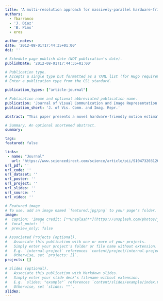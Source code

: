 ```yaml
---
title: 'A multi-resolution approach for massively-parallel hardware-friendly optical flow estimation'
authors:
  - fbarranco
  - 'J. Díaz'
  - 'B. Pino'
  - eros

author_notes:
date: '2012-08-01T17:44:35+01:00'
doi: ''

# Schedule page publish date (NOT publication's date).
publishDate: '2012-08-01T17:44:35+01:00'

# Publication type.
# Accepts a single type but formatted as a YAML list (for Hugo requirements).
# Enter a publication type from the CSL standard.

publication_types: ["article-journal"]

# Publication name and optional abbreviated publication name.
publication: 'Journal of Visual Communication and Image Representation'
publication_short: 'J. of Vis. Comm. and Imag. Repr.'

abstract: "This paper presents a novel hardware-friendly motion estimation for real-time applications such as robotics or autonomous navigation. Our approach is based on the well-known Lucas & Kanade local algorithm, whose main problem is the unreliability of its estimations for large-range displacements. This disadvantage is solved in the literature by adding the sequential multiscale-with-warping extension, although it dramatically increases the computational cost. Our choice is the implementation of a multiresolution scheme that avoids the warping computation and allows the estimation of large-range motion. This alternative allows the parallel computation of the scale-by-scale motion estimation which makes the whole computation lighter and significantly reduces the processing time compared with the multiscale-with-warping approach. Furthermore, this last fact also means reducing the hardware resource cost for its potential implementation in digital hardware devices such as GPUs, ASICs, or FPGAs. In the discussion, we analyze the speedup of the multiresolution approach compared to the multiscale-with-warping scheme. For an FPGA implementation, we obtain a reduction of latency between 40% and 50% and a resource reduction of 30%. The final solution copes with large-range motion estimations with a simplified architecture very well-suited for customized digital hardware datapath implementations as well as current multicore architectures."

# Summary. An optional shortened abstract.
summary:

tags:
featured: false

links:
 - name: "Journal"
   url: "https://www.sciencedirect.com/science/article/pii/S1047320312001472"
url_pdf: ''
url_code: ''
url_dataset: ''
url_poster: ''
url_project: ''
url_slides: ''
url_source: ''
url_video: ''

# Featured image
# To use, add an image named `featured.jpg/png` to your page's folder.
image:
#  caption: 'Image credit: [**Unsplash**](https://unsplash.com/photos/jdD8gXaTZsc)'
#  focal_point: ''
#  preview_only: false

# Associated Projects (optional).
#   Associate this publication with one or more of your projects.
#   Simply enter your project's folder or file name without extension.
#   E.g. `internal-project` references `content/project/internal-project/index.md`.
#   Otherwise, set `projects: []`.
projects: []

# Slides (optional).
#   Associate this publication with Markdown slides.
#   Simply enter your slide deck's filename without extension.
#   E.g. `slides: "example"` references `content/slides/example/index.md`.
#   Otherwise, set `slides: ""`.
slides:
---
```


